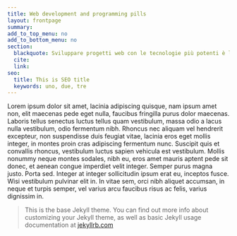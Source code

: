 ```yaml
---
title: Web development and programming pills
layout: frontpage
summary: 
add_to_top_menu: no
add_to_bottom_menu: no
section:
  blackquote: Sviluppare progetti web con le tecnologie più potenti è la base di un prodotto vincente e duraturo 
  cite: 
  link: 
seo:
  title: This is SEO title
  keywords: uno, due, tre
---
```


Lorem ipsum dolor sit amet, lacinia adipiscing quisque, nam ipsum amet non, elit maecenas pede eget nulla, faucibus fringilla purus dolor maecenas. Laboris tellus senectus luctus tellus quam vestibulum, massa odio a lacus nulla vestibulum, odio fermentum nibh. Rhoncus nec aliquam vel hendrerit excepteur, non suspendisse duis feugiat vitae, lacinia eros eget mollis integer, in montes proin cras adipiscing fermentum nunc. Suscipit quis et convallis rhoncus, vestibulum luctus sapien vehicula est vestibulum. Mollis nonummy neque montes sodales, nibh eu, eros amet mauris aptent pede sit donec, et aenean congue imperdiet velit integer. Semper purus magna justo. Porta sed. Integer at integer sollicitudin ipsum erat eu, inceptos fusce. Wisi vestibulum pulvinar elit in. In vitae sem, orci nibh aliquet accumsan, in neque et turpis semper, vel varius arcu faucibus risus ac felis, varius dignissim in.

> This is the base Jekyll theme. You can find out more info about customizing your Jekyll theme, as well as basic Jekyll usage documentation at [jekyllrb.com](http://jekyllrb.com/)
